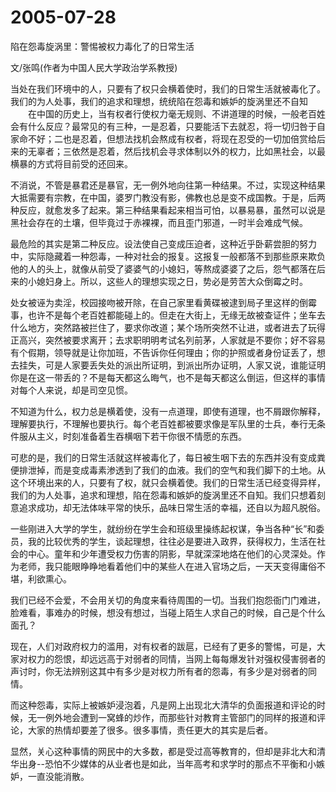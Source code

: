 # 2005-07-28

陷在怨毒旋涡里：警惕被权力毒化了的日常生活  

文/张鸣(作者为中国人民大学政治学系教授) 

当处在我们环境中的人，只要有了权只会横着使时，我们的日常生活就被毒化了。我们的为人处事，我们的追求和理想，统统陷在怨毒和嫉妒的旋涡里还不自知  　　在中国的历史上，当有权者行使权力毫无规则、不讲道理的时候，一般老百姓会有什么反应？最常见的有三种，一是忍着，只要能活下去就忍，将一切归咎于自家命不好；二也是忍着，但想法找机会熬成有权者，将现在忍受的一切加倍赏给后来的无辜者；三依然是忍着，然后找机会寻求体制以外的权力，比如黑社会，以最横暴的方式将目前受的还回来。 

不消说，不管是暴君还是暴官，无一例外地向往第一种结果。不过，实现这种结果大抵需要有宗教，在中国，婆罗门教没有影，佛教也总是变不成国教。于是，后两种反应，就愈发多了起来。第三种结果看起来相当可怕，以暴易暴，虽然可以说是黑社会存在的土壤，但毕竟过于赤裸裸，而且歪门邪道，一时半会难成气候。 

最危险的其实是第二种反应。设法使自己变成压迫者，这种近乎卧薪尝胆的努力中，实际隐藏着一种怨毒，一种对社会的报复。这报复一般都落不到那些原来欺负他的人的头上，就像从前受了婆婆气的小媳妇，等熬成婆婆了之后，怨气都落在后来的小媳妇身上。所以，这些人的理想实现之日，势必是劳苦大众倒霉之时。 

处女被诬为卖淫，校园接吻被开除，在自己家里看黄碟被逮到局子里这样的倒霉事，也许不是每个老百姓都能碰上的。但走在大街上，无缘无故被查证件；坐车去什么地方，突然路被拦住了，要求你改道；某个场所突然不让进，或者进去了玩得正高兴，突然被要求离开；去求职明明考试名列前茅，人家就是不要你；好不容易有个假期，领导就是让你加班，不告诉你任何理由；你的护照或者身份证丢了，想去挂失，可是人家要丢失处的派出所证明，到派出所办证明，人家又说，谁能证明你是在这一带丢的？不是每天都这么晦气，也不是每天都这么倒运，但这样的事情对每个人来说，却是司空见惯。 

不知道为什么，权力总是横着使，没有一点道理，即使有道理，也不屑跟你解释，理解要执行，不理解也要执行。每个老百姓都被要求像是军队里的士兵，奉行无条件服从主义，时刻准备着生吞横咽下若干你很不情愿的东西。 

可悲的是，我们的日常生活就这样被毒化了，每日被生咽下去的东西并没有变成粪便排泄掉，而是变成毒素渗透到了我们的血液。我们的空气和我们脚下的土地。从这个环境出来的人，只要有了权，就只会横着使。我们的日常生活已经变得异样，我们的为人处事，追求和理想，陷在怨毒和嫉妒的旋涡里还不自知。我们只想着刻意追求成功，却无法体味平常的快乐，品味日常生活的幸福，还自以为超凡脱俗。 

一些刚进入大学的学生，就纷纷在学生会和班级里操练起权谋，争当各种“长”和委员，我的比较优秀的学生，谈起理想，往往必是要进入政界，获得权力，生活在社会的中心。童年和少年遭受权力伤害的阴影，早就深深地烙在他们的心灵深处。作为老师，我只能眼睁睁地看着他们中的某些人在进入官场之后，一天天变得庸俗不堪，利欲熏心。 

我们已经不会爱，不会用关切的角度来看待周围的一切。当我们抱怨衙门门难进，脸难看，事难办的时候，想没有想过，当碰上陌生人求自己的时候，自己是个什么面孔？ 

现在，人们对政府权力的滥用，对有权者的跋扈，已经有了更多的警惕，可是，大家对权力的怨恨，却远远高于对弱者的同情，当网上每每爆发针对强权侵害弱者的声讨时，你无法辨别这其中有多少是对权力所有者的怨毒，有多少是对弱者的同情。 

而这种怨毒，实际上被嫉妒浸泡着，凡是网上出现北大清华的负面报道和评论的时候，无一例外地会遭到一窝蜂的炒作，而那些针对教育主管部门的同样的报道和评论，大家的热情却要差了很多。很多事情，责任更大的其实是后者。 

显然，关心这种事情的网民中的大多数，都是受过高等教育的，但却是非北大和清华出身--恐怕不少媒体的从业者也是如此，当年高考和求学时的那点不平衡和小嫉妒，一直没能消散。
